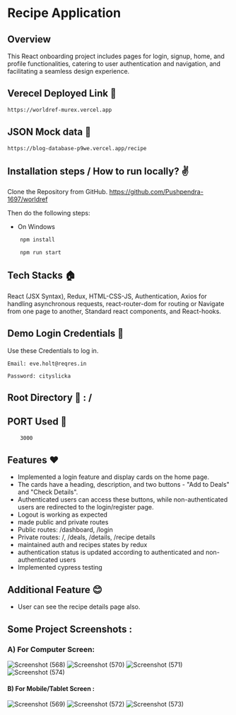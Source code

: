 # Recipe Application

## Overview

This React onboarding project includes pages for login, signup, home, and profile functionalities, catering to user authentication and navigation, and facilitating a seamless design experience.

## Verecel Deployed Link 🔗
```bash
https://worldref-murex.vercel.app
```
## JSON Mock data 🔗
```bash
https://blog-database-p9we.vercel.app/recipe
```

## Installation steps / How to run locally? ✌️

Clone the Repository from GitHub.
https://github.com/Pushpendra-1697/worldref

Then do the following steps:

- On Windows

```bash
    npm install
```

```bash
    npm run start
```

## Tech Stacks 🏠

React (JSX Syntax), Redux, HTML-CSS-JS, Authentication, Axios for handling asynchronous requests, react-router-dom for routing or Navigate from one page to another, Standard react components, and React-hooks.

## Demo Login Credentials 🧪
Use these Credentials to log in.

``Email: eve.holt@reqres.in``

``Password: cityslicka``

## Root Directory 🏡 : /

## PORT Used 🧽

```bash
    3000
```

## Features ❤️
- Implemented a login feature and display cards on the home page. 
- The cards have a heading, description, and two buttons - "Add to Deals" and "Check Details". 
- Authenticated users can access these buttons, while non-authenticated users are redirected to the login/register page.
- Logout is working as expected
- made public and private routes
- Public routes: /dashboard, /login
- Private routes: /, /deals, /details, /recipe details
- maintained auth and recipes states by redux
- authentication status is updated according to authenticated and non-authenticated users
- Implemented cypress testing

## Additional Feature 😊
- User can see the recipe details page also.

## Some Project Screenshots :
### A) For Computer Screen:
![Screenshot (568)](https://github.com/Pushpendra-1697/worldref/assets/104748364/6147d57e-7d8e-4682-bc6d-a9a74ac15d66)
![Screenshot (570)](https://github.com/Pushpendra-1697/worldref/assets/104748364/0167f79c-070b-4d3b-9720-b7856ad29bbb)
![Screenshot (571)](https://github.com/Pushpendra-1697/worldref/assets/104748364/a3a34fe2-bf47-4a9e-8654-3cd4ea31b19b)
![Screenshot (574)](https://github.com/Pushpendra-1697/worldref/assets/104748364/154b9d4e-8ed8-49b4-8323-a67ba91161a8)

#### B) For Mobile/Tablet Screen :
![Screenshot (569)](https://github.com/Pushpendra-1697/worldref/assets/104748364/e55a42c9-b958-4f29-a6a3-09dea93e1b59)
![Screenshot (572)](https://github.com/Pushpendra-1697/worldref/assets/104748364/147502b1-e0c2-4a30-99f9-bfdde146c005)
![Screenshot (573)](https://github.com/Pushpendra-1697/worldref/assets/104748364/869f6876-73e8-4e8f-af4f-87b68c9beefe)

